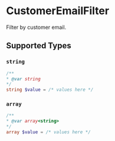 # CustomerEmailFilter

Filter by customer email.


## Supported Types

### `string`

```php
/**
* @var string
*/
string $value = /* values here */
```

### `array`

```php
/**
* @var array<string>
*/
array $value = /* values here */
```

